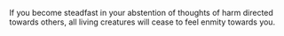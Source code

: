 If you become steadfast in your abstention of thoughts of harm directed towards others, all living creatures will cease to feel enmity towards you.